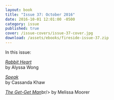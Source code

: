 ```yaml
---
layout: book
title: "Issue 37: October 2016"
date: 2016-10-01 12:01:00 -0500
category: issue
published: true
cover: /issue-covers/issue-37-cover.jpg
download: /assets/ebooks/fireside-issue-37.zip
---
```


In this issue:

[_Rabbit Heart_](/issue37/chapter/rabbit-heart/)<br/>
by Alyssa Wong

[_Speak_](/issue37/chapter/speak/)<br/>
by Cassanda Khaw

[_The Get-Get Man_](/issue37/chapter/the-get-get-man/)br/>
by Melissa Moorer
